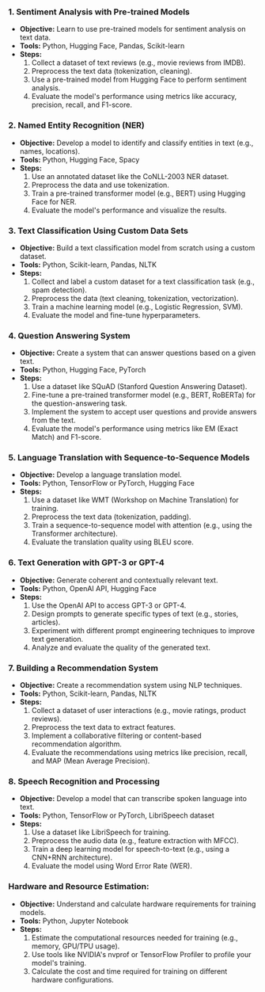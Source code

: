 
### 1. **Sentiment Analysis with Pre-trained Models**
   - **Objective:** Learn to use pre-trained models for sentiment analysis on text data.
   - **Tools:** Python, Hugging Face, Pandas, Scikit-learn
   - **Steps:**
     1. Collect a dataset of text reviews (e.g., movie reviews from IMDB).
     2. Preprocess the text data (tokenization, cleaning).
     3. Use a pre-trained model from Hugging Face to perform sentiment analysis.
     4. Evaluate the model's performance using metrics like accuracy, precision, recall, and F1-score.

### 2. **Named Entity Recognition (NER)**
   - **Objective:** Develop a model to identify and classify entities in text (e.g., names, locations).
   - **Tools:** Python, Hugging Face, Spacy
   - **Steps:**
     1. Use an annotated dataset like the CoNLL-2003 NER dataset.
     2. Preprocess the data and use tokenization.
     3. Train a pre-trained transformer model (e.g., BERT) using Hugging Face for NER.
     4. Evaluate the model's performance and visualize the results.

### 3. **Text Classification Using Custom Data Sets**
   - **Objective:** Build a text classification model from scratch using a custom dataset.
   - **Tools:** Python, Scikit-learn, Pandas, NLTK
   - **Steps:**
     1. Collect and label a custom dataset for a text classification task (e.g., spam detection).
     2. Preprocess the data (text cleaning, tokenization, vectorization).
     3. Train a machine learning model (e.g., Logistic Regression, SVM).
     4. Evaluate the model and fine-tune hyperparameters.

### 4. **Question Answering System**
   - **Objective:** Create a system that can answer questions based on a given text.
   - **Tools:** Python, Hugging Face, PyTorch
   - **Steps:**
     1. Use a dataset like SQuAD (Stanford Question Answering Dataset).
     2. Fine-tune a pre-trained transformer model (e.g., BERT, RoBERTa) for the question-answering task.
     3. Implement the system to accept user questions and provide answers from the text.
     4. Evaluate the model's performance using metrics like EM (Exact Match) and F1-score.

### 5. **Language Translation with Sequence-to-Sequence Models**
   - **Objective:** Develop a language translation model.
   - **Tools:** Python, TensorFlow or PyTorch, Hugging Face
   - **Steps:**
     1. Use a dataset like WMT (Workshop on Machine Translation) for training.
     2. Preprocess the text data (tokenization, padding).
     3. Train a sequence-to-sequence model with attention (e.g., using the Transformer architecture).
     4. Evaluate the translation quality using BLEU score.

### 6. **Text Generation with GPT-3 or GPT-4**
   - **Objective:** Generate coherent and contextually relevant text.
   - **Tools:** Python, OpenAI API, Hugging Face
   - **Steps:**
     1. Use the OpenAI API to access GPT-3 or GPT-4.
     2. Design prompts to generate specific types of text (e.g., stories, articles).
     3. Experiment with different prompt engineering techniques to improve text generation.
     4. Analyze and evaluate the quality of the generated text.

### 7. **Building a Recommendation System**
   - **Objective:** Create a recommendation system using NLP techniques.
   - **Tools:** Python, Scikit-learn, Pandas, NLTK
   - **Steps:**
     1. Collect a dataset of user interactions (e.g., movie ratings, product reviews).
     2. Preprocess the text data to extract features.
     3. Implement a collaborative filtering or content-based recommendation algorithm.
     4. Evaluate the recommendations using metrics like precision, recall, and MAP (Mean Average Precision).

### 8. **Speech Recognition and Processing**
   - **Objective:** Develop a model that can transcribe spoken language into text.
   - **Tools:** Python, TensorFlow or PyTorch, LibriSpeech dataset
   - **Steps:**
     1. Use a dataset like LibriSpeech for training.
     2. Preprocess the audio data (e.g., feature extraction with MFCC).
     3. Train a deep learning model for speech-to-text (e.g., using a CNN+RNN architecture).
     4. Evaluate the model using Word Error Rate (WER).

### Hardware and Resource Estimation:
   - **Objective:** Understand and calculate hardware requirements for training models.
   - **Tools:** Python, Jupyter Notebook
   - **Steps:**
     1. Estimate the computational resources needed for training (e.g., memory, GPU/TPU usage).
     2. Use tools like NVIDIA's nvprof or TensorFlow Profiler to profile your model's training.
     3. Calculate the cost and time required for training on different hardware configurations.

